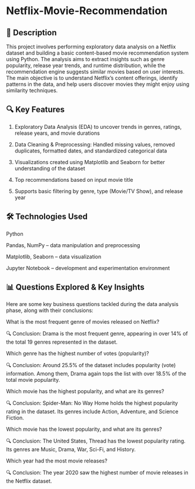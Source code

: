 # Netflix-Movie-Recommendation

## 📝 Description

This project involves performing exploratory data analysis on a Netflix dataset and building a basic content-based movie recommendation system using Python. The analysis aims to extract insights such as genre popularity, release year trends, and runtime distribution, while the recommendation engine suggests similar movies based on user interests.
The main objective is to understand Netflix’s content offerings, identify patterns in the data, and help users discover movies they might enjoy using similarity techniques.



## 🔍 Key Features

1) Exploratory Data Analysis (EDA) to uncover trends in genres, ratings, release years, and movie durations

2) Data Cleaning & Preprocessing: Handled missing values, removed duplicates, formatted dates, and standardized categorical data

3) Visualizations created using Matplotlib and Seaborn for better understanding of the dataset

4) Top recommendations based on input movie title

5) Supports basic filtering by genre, type (Movie/TV Show), and release year



## 🛠️ Technologies Used

Python

Pandas, NumPy – data manipulation and preprocessing

Matplotlib, Seaborn – data visualization

Jupyter Notebook – development and experimentation environment




## 📊 Questions Explored & Key Insights

Here are some key business questions tackled during the data analysis phase, along with their conclusions:

What is the most frequent genre of movies released on Netflix?

🔍 Conclusion: Drama is the most frequent genre, appearing in over 14% of the total 19 genres represented in the dataset.

Which genre has the highest number of votes (popularity)?

🔍 Conclusion: Around 25.5% of the dataset includes popularity (vote) information. Among them, Drama again tops the list with over 18.5% of the total movie popularity.

Which movie has the highest popularity, and what are its genres?

🔍 Conclusion: Spider-Man: No Way Home holds the highest popularity rating in the dataset. Its genres include Action, Adventure, and Science Fiction.

Which movie has the lowest popularity, and what are its genres?

🔍 Conclusion: The United States, Thread has the lowest popularity rating. Its genres are Music, Drama, War, Sci-Fi, and History.

Which year had the most movie releases?

🔍 Conclusion: The year 2020 saw the highest number of movie releases in the Netflix dataset.
